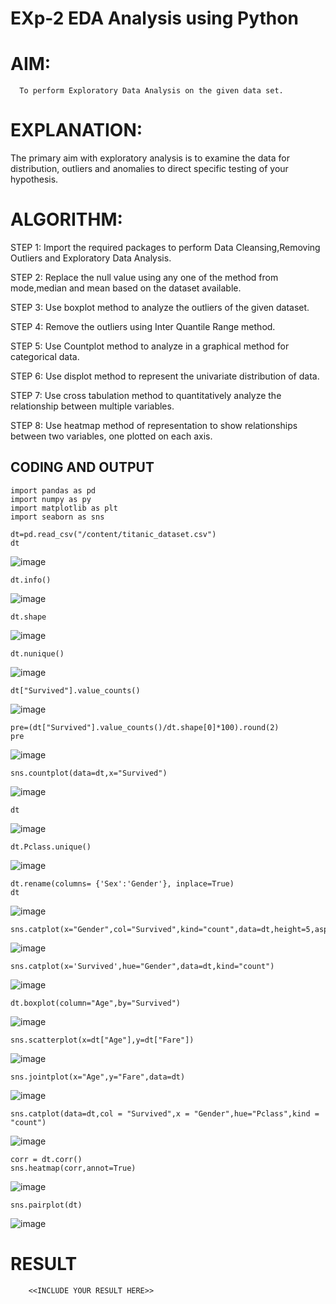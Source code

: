 # EXp-2 EDA Analysis using Python
# AIM:
      To perform Exploratory Data Analysis on the given data set.
      
# EXPLANATION:
  The primary aim with exploratory analysis is to examine the data for distribution, outliers and anomalies to direct specific testing of your hypothesis.
  
# ALGORITHM:
STEP 1: Import the required packages to perform Data Cleansing,Removing Outliers and Exploratory Data Analysis.

STEP 2: Replace the null value using any one of the method from mode,median and mean based on the dataset available.

STEP 3: Use boxplot method to analyze the outliers of the given dataset.

STEP 4: Remove the outliers using Inter Quantile Range method.

STEP 5: Use Countplot method to analyze in a graphical method for categorical data.

STEP 6: Use displot method to represent the univariate distribution of data.

STEP 7: Use cross tabulation method to quantitatively analyze the relationship between multiple variables.

STEP 8: Use heatmap method of representation to show relationships between two variables, one plotted on each axis.

## CODING AND OUTPUT
```
import pandas as pd
import numpy as py
import matplotlib as plt
import seaborn as sns

dt=pd.read_csv("/content/titanic_dataset.csv")
dt
```
![image](https://github.com/Richard01072002/EXNO2DS/assets/141472248/ec032cc0-a793-46df-bbec-e0dd8f36ae90)

```
dt.info()
```
![image](https://github.com/Richard01072002/EXNO2DS/assets/141472248/24dff2f1-370d-4a43-b1e9-a38f1ecf0614)

```
dt.shape
```
![image](https://github.com/Richard01072002/EXNO2DS/assets/141472248/77e2051a-a971-4146-919e-278b7485752b)

```
dt.nunique()
```
![image](https://github.com/Richard01072002/EXNO2DS/assets/141472248/204250ea-21bd-43df-b1a6-7c33392680e1)

```
dt["Survived"].value_counts()
```
![image](https://github.com/Richard01072002/EXNO2DS/assets/141472248/7e44d033-9f00-43f1-ae63-e694b5f673d8)

```
pre=(dt["Survived"].value_counts()/dt.shape[0]*100).round(2)
pre
```
![image](https://github.com/Richard01072002/EXNO2DS/assets/141472248/621480b3-013d-4a06-a538-205355b3b124)

```
sns.countplot(data=dt,x="Survived")
```
![image](https://github.com/Richard01072002/EXNO2DS/assets/141472248/ff6c7b45-c736-4e83-ab49-14a562b32db2)

```
dt
```
![image](https://github.com/Richard01072002/EXNO2DS/assets/141472248/1cdfaad8-c303-4c1b-adb4-2b761e4323b2)


```
dt.Pclass.unique()
```
![image](https://github.com/Richard01072002/EXNO2DS/assets/141472248/e8f4ab6a-e5cb-4c3e-974e-6111229f1ab3)


```
dt.rename(columns= {'Sex':'Gender'}, inplace=True)
dt
```
![image](https://github.com/Richard01072002/EXNO2DS/assets/141472248/8d28f80b-1ed3-4ef9-81e5-196422e0f02e)


```
sns.catplot(x="Gender",col="Survived",kind="count",data=dt,height=5,aspect=.7)
```
![image](https://github.com/Richard01072002/EXNO2DS/assets/141472248/f55e4214-bc9e-4aa6-a07e-b079705a28ab)

```
sns.catplot(x='Survived',hue="Gender",data=dt,kind="count")
```
![image](https://github.com/Richard01072002/EXNO2DS/assets/141472248/2f2aca6d-6f37-4139-9a50-295a5f874dfe)


```
dt.boxplot(column="Age",by="Survived")
```
![image](https://github.com/Richard01072002/EXNO2DS/assets/141472248/bc16bc38-7fb1-4dd5-81d7-54a4d338199e)


```
sns.scatterplot(x=dt["Age"],y=dt["Fare"])
```
![image](https://github.com/Richard01072002/EXNO2DS/assets/141472248/81ec68f2-05fe-4e2a-a6d4-f06a2ede7c0f)


```
sns.jointplot(x="Age",y="Fare",data=dt)
```
![image](https://github.com/Richard01072002/EXNO2DS/assets/141472248/6ce37ca8-f8dc-4b85-b683-60295d339256)


```
sns.catplot(data=dt,col = "Survived",x = "Gender",hue="Pclass",kind = "count")
```
![image](https://github.com/Richard01072002/EXNO2DS/assets/141472248/657eaf9f-8115-4cae-a94e-d68974a03fbb)


```
corr = dt.corr()
sns.heatmap(corr,annot=True)
```
 ![image](https://github.com/Richard01072002/EXNO2DS/assets/141472248/3227fcce-2ff1-49d8-bd0b-91cd338fd020)


```
sns.pairplot(dt)
```
![image](https://github.com/Richard01072002/EXNO2DS/assets/141472248/f5ae69e1-991b-43ac-9844-8f8256faf9b8)



# RESULT
        <<INCLUDE YOUR RESULT HERE>>
